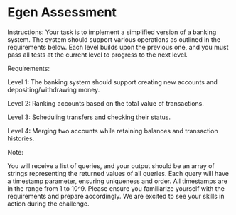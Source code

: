 # Egen Assessment

Instructions: Your task is to implement a simplified version of a banking system. The system should support various operations as outlined in the requirements below. Each level builds upon the previous one, and you must pass all tests at the current level to progress to the next level.


Requirements:

Level 1: The banking system should support creating new accounts and depositing/withdrawing money.

Level 2: Ranking accounts based on the total value of transactions.

Level 3: Scheduling transfers and checking their status.

Level 4: Merging two accounts while retaining balances and transaction histories.

Note:

You will receive a list of queries, and your output should be an array of strings representing the returned values of all queries.
Each query will have a timestamp parameter, ensuring uniqueness and order.
All timestamps are in the range from 1 to 10^9.
Please ensure you familiarize yourself with the requirements and prepare accordingly. We are excited to see your skills in action during the challenge.
